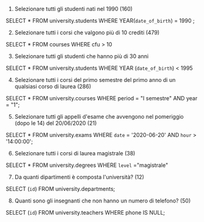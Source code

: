 1. Selezionare tutti gli studenti nati nel 1990 (160)

SELECT *
 FROM university.students
 WHERE YEAR(`date_of_birth`) = 1990 ;


2. Selezionare tutti i corsi che valgono più di 10 crediti (479)

SELECT * 
 FROM courses
 WHERE cfu > 10

3. Selezionare tutti gli studenti che hanno più di 30 anni

SELECT *
 FROM university.students
 WHERE YEAR (`date_of_birth`) < 1995


4. Selezionare tutti i corsi del primo semestre del primo anno di un qualsiasi corso di
laurea (286)

SELECT * 
FROM university.courses
WHERE period = "I semestre" AND year =  "1";


5. Selezionare tutti gli appelli d'esame che avvengono nel pomeriggio (dopo le 14) del
20/06/2020 (21)

SELECT *
FROM university.exams
WHERE `date` = '2020-06-20' AND `hour` > '14:00:00';


6. Selezionare tutti i corsi di laurea magistrale (38)

SELECT * 
FROM university.degrees
WHERE `level` ="magistrale"

7. Da quanti dipartimenti è composta l'università? (12)

SELECT (`id`) 
FROM university.departments;


8. Quanti sono gli insegnanti che non hanno un numero di telefono? (50)

SELECT (`id`) 
FROM university.teachers
WHERE phone IS NULL;